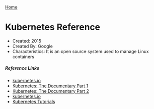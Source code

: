 [Home](../)

# Kubernetes Reference

- Created: 2015
- Created By: Google
- Characteristics: It is an open source system used to manage Linux containers

##### Reference Links

- [kubernetes.io](https://kubernetes.io/)
- [Kubernetes: The Documentary Part 1](https://www.youtube.com/watch?v=BE77h7dmoQU)
- [Kubernetes: The Documentary Part 2](https://www.youtube.com/watch?v=318elIq37PE)
- [kubernetes.io](https://kubernetes.io/)
- [Kubernetes Tutorials](https://kubernetes.io/docs/tutorials/)

###
